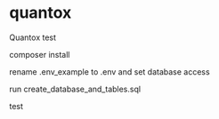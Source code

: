 # quantox
Quantox test


composer install

rename .env_example to .env and set database access

run create_database_and_tables.sql

test
